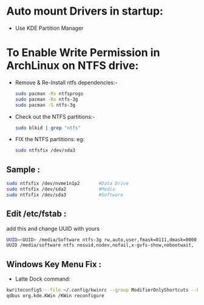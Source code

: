 # Auto mount Drivers in startup:


- Use KDE Partition Manager

# To Enable Write Permission in ArchLinux on NTFS drive:

- Remove & Re-Install ntfs dependencies:-
    ```bash
    sudo pacman -Rs ntfsprogs
    sudo pacman -Rs ntfs-3g
    sudo pacman -S ntfs-3g
    ```
- Check out the NTFS partitions:-
    ```bash
    sudo blkid | grep "ntfs"
    ```
- FIX the NTFS partitions:
    eg: 
    ```bash
    sudo ntfsfix /dev/sda3
    ```
## Sample :
```bash
sudo ntfsfix /dev/nvme1n1p2       #Data Drive
sudo ntfsfix /dev/sda2            #Media
sudo ntfsfix /dev/sda3            #Software
```
## Edit /etc/fstab :

add this and change UUID with yours
```bash
UUID=<UUID>	/media/Software	ntfs-3g	rw,auto,user,fmask=0111,dmask=0000,noatime,nodiratime	0	0
UUID /media/software ntfs nosuid,nodev,nofail,x-gvfs-show,nobootwait,
```


## Windows Key Menu Fix :

- Latte Dock command: 
```bash
kwriteconfig5 --file ~/.config/kwinrc --group ModifierOnlyShortcuts --key Meta  "org.kde.lattedock,/Latte,org.kde.LatteDock,activateLauncherMenu"
qdbus org.kde.KWin /KWin reconfigure
```
